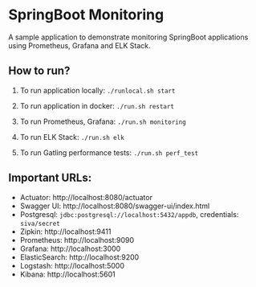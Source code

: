 # SpringBoot Monitoring

A sample application to demonstrate monitoring SpringBoot applications using Prometheus, Grafana and ELK Stack.

## How to run?

1. To run application locally: `./runlocal.sh start` 

2. To run application in docker: `./run.sh restart`

3. To run Prometheus, Grafana: `./run.sh monitoring`

4. To run ELK Stack: `./run.sh elk`

5. To run Gatling performance tests: `./run.sh perf_test`

## Important URLs:
* Actuator: http://localhost:8080/actuator
* Swagger UI: http://localhost:8080/swagger-ui/index.html
* Postgresql: `jdbc:postgresql://localhost:5432/appdb`, credentials: `siva/secret`
* Zipkin: http://localhost:9411
* Prometheus: http://localhost:9090
* Grafana: http://localhost:3000
* ElasticSearch: http://localhost:9200
* Logstash: http://localhost:5000
* Kibana: http://localhost:5601

